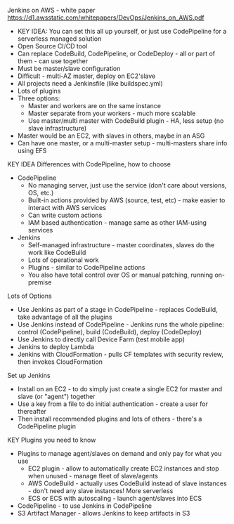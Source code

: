 Jenkins on AWS - white paper https://d1.awsstatic.com/whitepapers/DevOps/Jenkins_on_AWS.pdf
- KEY IDEA: You can set this all up yourself, or just use CodePipeline for a serverless managed solution
- Open Source CI/CD tool
- Can replace CodeBuild, CodePipeline, or CodeDeploy - all or part of them - can use together
- Must be master/slave configuration
- Difficult - multi-AZ master, deploy on EC2'slave
- All projects need a Jenkinsfile (like buildspec.yml)
- Lots of plugins
- Three options:
  - Master and workers are on the same instance
  - Master separate from your workers - much more scalable
  - Use master/multi master with CodeBuild plugin - HA, less setup (no slave infrastructure)
- Master would be an EC2, with slaves in others, maybe in an ASG
- Can have one master, or a multi-master setup - multi-masters share info using EFS

KEY IDEA Differences with CodePipeline, how to choose
- CodePipeline
  - No managing server, just use the service (don't care about versions, OS, etc.)
  - Built-in actions provided by AWS (source, test, etc) - make easier to interact with AWS services
  - Can write custom actions
  - IAM based authentication - manage same as other IAM-using services
- Jenkins
  - Self-managed infrastructure - master coordinates, slaves do the work like CodeBuild
  - Lots of operational work
  - Plugins - similar to CodePipeline actions
  - You also have total control over OS or manual patching, running on-premise
  
Lots of Options
- Use Jenkins as part of a stage in CodePipeline - replaces CodeBuild, take advantage of all the plugins
- Use Jenkins instead of CodePipeline - Jenkins runs the whole pipeline: control (CodePipeline), build (CodeBuild), deploy (CodeDeploy)
- Use Jenkins to directly call Device Farm (test mobile app)
- Jenkins to deploy Lambda
- Jenkins with CloudFormation - pulls CF templates with security review, then invokes CloudFormation

Set up Jenkins
- Install on an EC2 - to do simply just create a single EC2 for master and slave (or "agent") together
- Use a key from a file to do initial authentication - create a user for thereafter
- Then install recommended plugins and lots of others - there's a CodePipeline plugin

KEY Plugins you need to know
- Plugins to manage agent/slaves on demand and only pay for what you use
  - EC2 plugin - allow to automatically create EC2 instances and stop when unused - manage fleet of slave/agents
  - AWS CodeBuild - actually uses CodeBuild instead of slave instances - don't need any slave instances! More serverless
  - ECS or ECS with autoscaling - launch agent/slaves into ECS
- CodePipeline - to use Jenkins in CodePipeline
- S3 Artifact Manager - allows Jenkins to keep artifacts in S3
